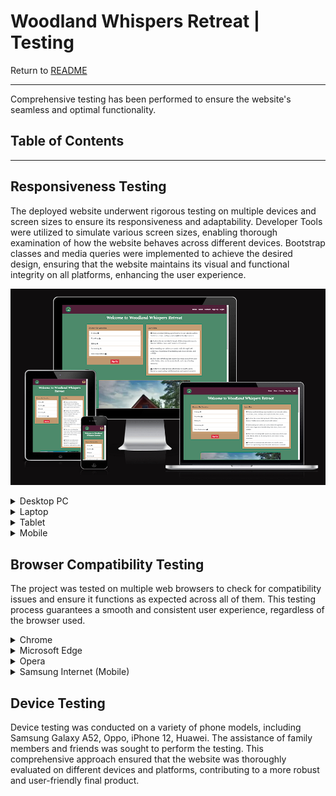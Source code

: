 # Woodland Whispers Retreat | Testing

Return to [README](README.md)
- - -
Comprehensive testing has been performed to ensure the website's seamless and optimal functionality.

## Table of Contents

---

## Responsiveness Testing

The deployed website underwent rigorous testing on multiple devices and screen sizes to ensure its responsiveness and adaptability. Developer Tools were utilized to simulate various screen sizes, enabling thorough examination of how the website behaves across different devices. Bootstrap classes and media queries were implemented to achieve the desired design, ensuring that the website maintains its visual and functional integrity on all platforms, enhancing the user experience.

![Am I Responsive](documentation/readme_images/am-i-responsive.PNG)

<details>
<summary> Desktop PC
</summary>

![Desktop PC](documentation/validation/desktop-testing.PNG)
</details>

<details>
<summary> Laptop
</summary>

![Laptop](documentation/validation/laptop-testing.PNG)
</details>

<details>
<summary> Tablet
</summary>

![Tablet](documentation/validation/tablet-testing.PNG)
</details>

<details>
<summary> Mobile
</summary>

![Mobile](documentation/validation/mobile-testing.PNG)
</details>

## Browser Compatibility Testing

The project was tested on multiple web browsers to check for compatibility issues and ensure it functions as expected across all of them. This testing process guarantees a smooth and consistent user experience, regardless of the browser used.

<details>
<summary> Chrome
</summary>

![Chrome](documentation/validation/chrome-testing.PNG)
</details>

<details>
<summary> Microsoft Edge
</summary>

![Microsoft Edge](documentation/validation/edge-testing.PNG)
</details>

<details>
<summary> Opera
</summary>

![Opera](documentation/validation/opera-testing.PNG)
</details>

<details>
<summary> Samsung Internet (Mobile)
</summary>

![Samsung Internet Mobile](documentation/validation/samsung-internet-testing.png)
</details>

## Device Testing

Device testing was conducted on a variety of phone models, including Samsung Galaxy A52, Oppo, iPhone 12, Huawei. The assistance of family members and friends was sought to perform the testing. This comprehensive approach ensured that the website was thoroughly evaluated on different devices and platforms, contributing to a more robust and user-friendly final product.